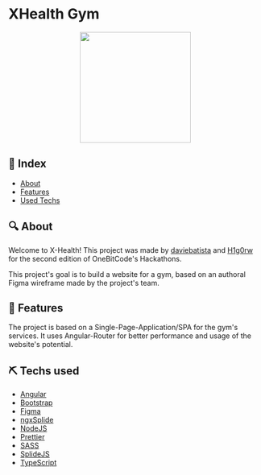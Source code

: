 # XHealth Gym
<div align="center">
  <img src="https://i.imgur.com/NcxApp2.png" width="220" />
</div>

## 📖 Index
- [About](#about-it)
- [Features](#features)
- [Used Techs](#techs-used)

## 🔍 About <a name = "about-it"></a>
Welcome to X-Health! This project was made by <a href="https://github.com/daviebatista">daviebatista</a> and <a href="https://github.com/H1g0rw">H1g0rw</a> for the second edition of OneBitCode's Hackathons.

This project's goal is to build a website for a gym, based on an authoral Figma wireframe made by the project's team.

## 🎈 Features <a name = "features"></a>
The project is based on a Single-Page-Application/SPA for the gym's services. It uses Angular-Router for better performance and usage of the website's potential.

## ⛏ Techs used <a name = "techs-used"></a>
- [Angular](https://angular.io/)
- [Bootstrap](https://getbootstrap.com/)
- [Figma](https://www.figma.com/)
- [ngxSplide](https://www.npmjs.com/package/ngx-splide)
- [NodeJS](https://nodejs.org/)
- [Prettier](https://www.npmjs.com/package/prettier)
- [SASS](https://www.npmjs.com/package/sass)
- [SplideJS](https://www.npmjs.com/package/@splidejs/splide)
- [TypeScript](https://www.npmjs.com/package/typescript)
